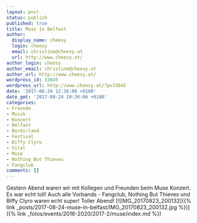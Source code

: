 ```yaml
---
layout: post
status: publish
published: true
title: Muse in Belfast
author:
  display_name: cheesy
  login: cheesy
  email: christine@cheesy.at
  url: http://www.cheesy.at/
author_login: cheesy
author_email: christine@cheesy.at
author_url: http://www.cheesy.at/
wordpress_id: 33845
wordpress_url: http://www.cheesy.at/?p=33845
date: '2017-08-24 12:36:06 +0100'
date_gmt: '2017-08-24 10:36:06 +0100'
categories:
- Freunde
- Musik
- Konzert
- Belfast
- Nordirland
- Festival
- Biffy Clyro
- Vital
- Muse
- Nothing But Thieves
- Fangclub
comments: []
---
```

Gestern Abend waren wir mit Kollegen und Freunden beim Muse Konzert. Es war echt toll! Auch alle Vorbands - Fangclub, Nothing But Thieves und Biffy Clyro waren echt super! Toller Abend!
[![IMG_20170823_200132]({% link _posts/2017-08-24-muse-in-belfast/IMG_20170823_200132.jpg %})]({% link _fotos/events/2016-2020/2017-2/muse/index.md %})

